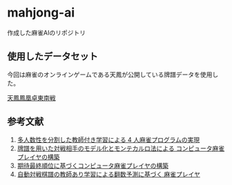 # mahjong-ai
作成した麻雀AIのリポジトリ



## 使用したデータセット
今回は麻雀のオンラインゲームである天鳳が公開している牌譜データを使用した。

[天鳳鳳凰卓東南戦](https://drive.google.com/drive/folders/19lXnBEPuaro3gyBvqWWz2ZGg8h0USHjJ)


## 参考文献
1. [多人数性を分割した教師付き学習による 4 人麻雀プログラムの実現](https://ipsj.ixsq.nii.ac.jp/ej/?action=repository_action_common_download&item_id=106985&item_no=1&attribute_id=1&file_no=1)
2. [牌譜を用いた対戦相手のモデル化とモンテカルロ法による
コンピュータ麻雀プレイヤの構築](https://ipsj.ixsq.nii.ac.jp/ej/index.php?action=pages_view_main&active_action=repository_action_common_download&item_id=106497&item_no=1&attribute_id=1&file_no=1&page_id=13&block_id=8)
3. [期待最終順位に基づくコンピュータ麻雀プレイヤの構築](https://ipsj.ixsq.nii.ac.jp/ej/index.php?action=pages_view_main&active_action=repository_action_common_download&item_id=145804&item_no=1&attribute_id=1&file_no=1&page_id=13&block_id=8)
4. [自動対戦棋譜の教師あり学習による翻数予測に基づく
麻雀プレイヤ](https://ipsj.ixsq.nii.ac.jp/ej/?action=repository_action_common_download&item_id=198354&item_no=1&attribute_id=1&file_no=1)

